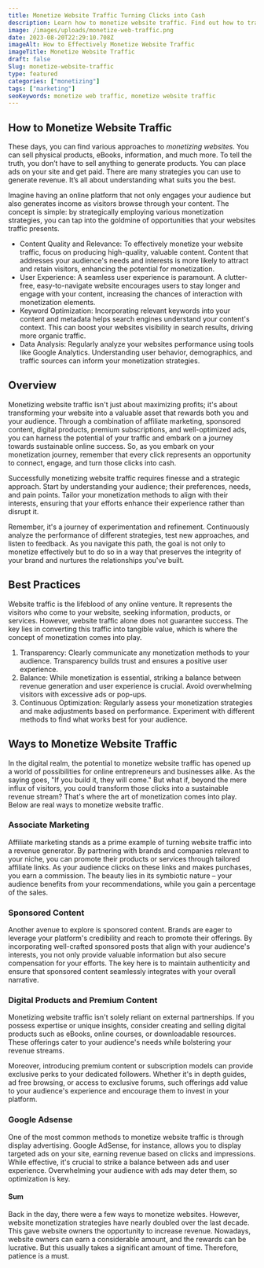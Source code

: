 ```yaml
---
title: Monetize Website Traffic Turning Clicks into Cash
description: Learn how to monetize website traffic. Find out how to transform your platform into a profitable venture.
image: /images/uploads/monetize-web-traffic.png
date: 2023-08-20T22:29:10.708Z
imageAlt: How to Effectively Monetize Website Traffic
imageTitle: Monetize Website Traffic
draft: false
Slug: monetize-website-traffic
type: featured
categories: ["monetizing"]
tags: ["marketing"]
seoKeywords: monetize web traffic, monetize website traffic
---
```

## How to Monetize Website Traffic

These days, you can find various approaches to *monetizing websites*. You can sell physical products, eBooks, information, and much more. To tell the truth, you don’t have to sell anything to generate products. You can place ads on your site and get paid. There are many strategies you can use to generate revenue. It’s all about understanding what suits you the best.

Imagine having an online platform that not only engages your audience but also generates income as visitors browse through your content. The concept is simple: by strategically employing various monetization strategies, you can tap into the goldmine of opportunities that your websites traffic presents.

* Content Quality and Relevance: To effectively monetize your website traffic, focus on producing high-quality, valuable content. Content that addresses your audience's needs and interests is more likely to attract and retain visitors, enhancing the potential for monetization.
* User Experience: A seamless user experience is paramount. A clutter-free, easy-to-navigate website encourages users to stay longer and engage with your content, increasing the chances of interaction with monetization elements.
* Keyword Optimization: Incorporating relevant keywords into your content and metadata helps search engines understand your content's context. This can boost your websites visibility in search results, driving more organic traffic.
* Data Analysis: Regularly analyze your websites performance using tools like Google Analytics. Understanding user behavior, demographics, and traffic sources can inform your monetization strategies.

## Overview

Monetizing website traffic isn't just about maximizing profits; it's about transforming your website into a valuable asset that rewards both you and your audience. Through a combination of affiliate marketing, sponsored content, digital products, premium subscriptions, and well-optimized ads, you can harness the potential of your traffic and embark on a journey towards sustainable online success. So, as you embark on your monetization journey, remember that every click represents an opportunity to connect, engage, and turn those clicks into cash.

Successfully monetizing website traffic requires finesse and a strategic approach. Start by understanding your audience; their preferences, needs, and pain points. Tailor your monetization methods to align with their interests, ensuring that your efforts enhance their experience rather than disrupt it.

Remember, it's a journey of experimentation and refinement. Continuously analyze the performance of different strategies, test new approaches, and listen to feedback. As you navigate this path, the goal is not only to monetize effectively but to do so in a way that preserves the integrity of your brand and nurtures the relationships you've built.

## Best Practices

Website traffic is the lifeblood of any online venture. It represents the visitors who come to your website, seeking information, products, or services. However, website traffic alone does not guarantee success. The key lies in converting this traffic into tangible value, which is where the concept of monetization comes into play.

1. Transparency: Clearly communicate any monetization methods to your audience. Transparency builds trust and ensures a positive user experience.
2. Balance: While monetization is essential, striking a balance between revenue generation and user experience is crucial. Avoid overwhelming visitors with excessive ads or pop-ups.
3. Continuous Optimization: Regularly assess your monetization strategies and make adjustments based on performance. Experiment with different methods to find what works best for your audience.

## Ways to Monetize Website Traffic

In the digital realm, the potential to monetize website traffic has opened up a world of possibilities for online entrepreneurs and businesses alike. As the saying goes, "If you build it, they will come." But what if, beyond the mere influx of visitors, you could transform those clicks into a sustainable revenue stream? That's where the art of monetization comes into play. Below are real ways to monetize website traffic.

### Associate Marketing

Affiliate marketing stands as a prime example of turning website traffic into a revenue generator. By partnering with brands and companies relevant to your niche, you can promote their products or services through tailored affiliate links. As your audience clicks on these links and makes purchases, you earn a commission. The beauty lies in its symbiotic nature – your audience benefits from your recommendations, while you gain a percentage of the sales.

### Sponsored Content

Another avenue to explore is sponsored content. Brands are eager to leverage your platform's credibility and reach to promote their offerings. By incorporating well-crafted sponsored posts that align with your audience's interests, you not only provide valuable information but also secure compensation for your efforts. The key here is to maintain authenticity and ensure that sponsored content seamlessly integrates with your overall narrative.

### Digital Products and Premium Content

Monetizing website traffic isn't solely reliant on external partnerships. If you possess expertise or unique insights, consider creating and selling digital products such as eBooks, online courses, or downloadable resources. These offerings cater to your audience's needs while bolstering your revenue streams.

Moreover, introducing premium content or subscription models can provide exclusive perks to your dedicated followers. Whether it's in depth guides, ad free browsing, or access to exclusive forums, such offerings add value to your audience's experience and encourage them to invest in your platform.

### Google Adsense

One of the most common methods to monetize website traffic is through display advertising. Google AdSense, for instance, allows you to display targeted ads on your site, earning revenue based on clicks and impressions. While effective, it's crucial to strike a balance between ads and user experience. Overwhelming your audience with ads may deter them, so optimization is key.

#### Sum

Back in the day, there were a few ways to monetize websites. However, website monetization strategies have nearly doubled over the last decade. This gave website owners the opportunity to increase revenue. Nowadays, website owners can earn a considerable amount, and the rewards can be lucrative. But this usually takes a significant amount of time. Therefore, patience is a must.

